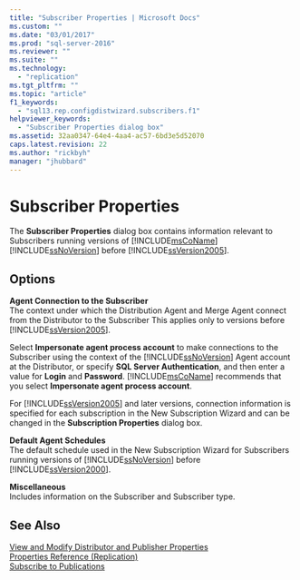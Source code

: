 ```yaml
---
title: "Subscriber Properties | Microsoft Docs"
ms.custom: ""
ms.date: "03/01/2017"
ms.prod: "sql-server-2016"
ms.reviewer: ""
ms.suite: ""
ms.technology: 
  - "replication"
ms.tgt_pltfrm: ""
ms.topic: "article"
f1_keywords: 
  - "sql13.rep.configdistwizard.subscribers.f1"
helpviewer_keywords: 
  - "Subscriber Properties dialog box"
ms.assetid: 32aa0347-64e4-4aa4-ac57-6bd3e5d52070
caps.latest.revision: 22
ms.author: "rickbyh"
manager: "jhubbard"
---
```

# Subscriber Properties
  The **Subscriber Properties** dialog box contains information relevant to Subscribers running versions of [!INCLUDE[msCoName](../../a9notintoc/includes/msconame-md.md)] [!INCLUDE[ssNoVersion](../../a9notintoc/includes/ssnoversion-md.md)] before [!INCLUDE[ssVersion2005](../../a9notintoc/includes/ssversion2005-md.md)].  
  
## Options  
 **Agent Connection to the Subscriber**  
 The context under which the Distribution Agent and Merge Agent connect from the Distributor to the Subscriber This applies only to versions before [!INCLUDE[ssVersion2005](../../a9notintoc/includes/ssversion2005-md.md)].  
  
 Select **Impersonate agent process account** to make connections to the Subscriber using the context of the [!INCLUDE[ssNoVersion](../../a9notintoc/includes/ssnoversion-md.md)] Agent account at the Distributor, or specify **SQL Server Authentication**, and then enter a value for **Login** and **Password**. [!INCLUDE[msCoName](../../a9notintoc/includes/msconame-md.md)] recommends that you select **Impersonate agent process account**.  
  
 For [!INCLUDE[ssVersion2005](../../a9notintoc/includes/ssversion2005-md.md)] and later versions, connection information is specified for each subscription in the New Subscription Wizard and can be changed in the **Subscription Properties** dialog box.  
  
 **Default Agent Schedules**  
 The default schedule used in the New Subscription Wizard for Subscribers running versions of [!INCLUDE[ssNoVersion](../../a9notintoc/includes/ssnoversion-md.md)] before [!INCLUDE[ssVersion2000](../../a9notintoc/includes/ssversion2000-md.md)].  
  
 **Miscellaneous**  
 Includes information on the Subscriber and Subscriber type.  
  
## See Also  
 [View and Modify Distributor and Publisher Properties](../../relational-databases/replication/view-and-modify-distributor-and-publisher-properties.md)   
 [Properties Reference &#40;Replication&#41;](../../relational-databases/replication/properties-reference-replication.md)   
 [Subscribe to Publications](../../relational-databases/replication/subscribe-to-publications.md)  
  
  